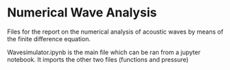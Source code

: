# Numerical Wave Analysis
Files for the report on the numerical analysis of acoustic waves by means of the finite difference equation. 

Wavesimulator.ipynb is the main file which can be ran from a jupyter notebook. It imports the other two files (functions and pressure)
